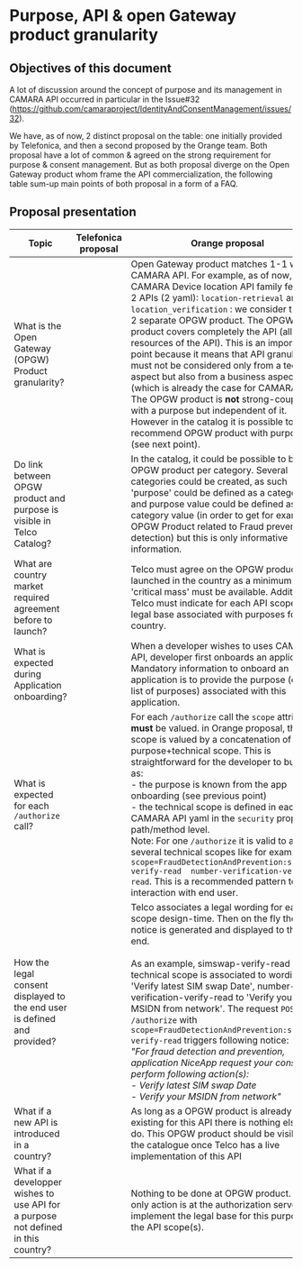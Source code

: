 


# Purpose, API & open Gateway product granularity

## Objectives of this document

A lot of discussion around the concept of purpose and its management in CAMARA API occurred in particular in the Issue#32 (https://github.com/camaraproject/IdentityAndConsentManagement/issues/32).

We have, as of now, 2 distinct proposal on the table: one initially provided by Telefonica, and then a second proposed by the Orange team. Both proposal have a lot of common & agreed on the strong requirement for purpose & consent management. But as both proposal diverge on the Open Gateway product whom frame the API commercialization, the following table sum-up main points of both proposal in a form of a FAQ.

## Proposal presentation

| Topic     | Telefonica proposal | Orange proposal |
| --------- | ------------------- | --------------- |
| What is the Open Gateway (OPGW) Product granularity? |  |  Open Gateway product matches 1-1 with a CAMARA API. For example, as of now, the CAMARA Device location API family features 2 APIs (2 yaml): `location-retrieval` and `location_verification` : we consider them as 2 separate OPGW product. The OPGW product covers completely the API (all the resources of the API). This is an important point because it means that API granularity must not be considered only from a technical aspect but also from a business aspect (which is already the case for CAMARA API). <br> The OPGW product is **not** strong-coupled with a purpose but independent of it. However in the catalog it is possible to recommend OPGW product with purpose (see next point).|
| Do link between OPGW product and purpose is visible in Telco Catalog? |  |  In the catalog, it could be possible to browse OPGW product per category. Several categories could be created, as such 'purpose' could be defined as a category, and purpose  value could be defined as category value (in order to get for example OPGW Product related to Fraud prevention & detection) but this is only informative information.  |
| What are country market required agreement before to launch?|   | Telco must agree on the OPGW product to be launched in the country as a minimum 'critical mass' must be available. Additionally Telco must indicate for each API scope the legal base associated with purposes for this country.|
| What is expected during Application onboarding?|   | When a developer wishes to uses CAMARA API, developer first onboards an application. Mandatory information to onboard an application is to provide the purpose (or the list of purposes) associated with this application. |
| What is expected for each `/authorize` call? |   | For each `/authorize` call the `scope` attribute **must** be valued. in Orange proposal, this scope is valued by a concatenation of purpose+technical scope. This is straightforward for the developer to build it as: <br> - the purpose is known from the app onboarding (see previous point)  <br> - the technical scope is  defined in each CAMARA API yaml in the `security` property at path/method level. <br> Note: For one `/authorize` it is valid to ask for several technical scopes like for example `scope=FraudDetectionAndPrevention:simswap-verify-read  number-verification-verify-read`. This is a recommended pattern to limit interaction with end user. |
| How the legal consent displayed to the end user is defined and provided? | | Telco  associates a legal wording for each scope design-time. Then on the fly the legal notice is generated and displayed to the front end. <br> <br > As an example, simswap-verify-read technical scope is associated to wording:  'Verify latest SIM swap Date', number-verification-verify-read to 'Verify your MSIDN from network'. The request `POST /authorize` with `scope=FraudDetectionAndPrevention:simswap-verify-read` triggers following notice: <br> _"For fraud detection and prevention, application NiceApp request your consent to perform following action(s): <br> - Verify latest SIM swap Date <br> - Verify your MSIDN from network"_
| What if a new API is introduced in a country? |  | As long as a OPGW product is already existing for this API there is nothing else to do. This OPGW product should be visible in the catalogue once Telco has a live implementation of this API |
| What if a developper wishes to use API for a purpose not defined in this country? |  | Nothing to be done at OPGW product. The only action is at the authorization server to implement the legal base for this purpose for the API scope(s). |











